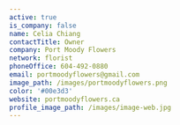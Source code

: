 ```yaml
---
active: true
is_company: false
name: Celia Chiang
contactTitle: Owner
company: Port Moody Flowers
network: florist
phoneOffice: 604-492-0880
email: portmoodyflowers@gmail.com
image_path: /images/portmoodyflowers.png
color: '#00e3d3'
website: portmoodyflowers.ca
profile_image_path: /images/image-web.jpg
---
```



